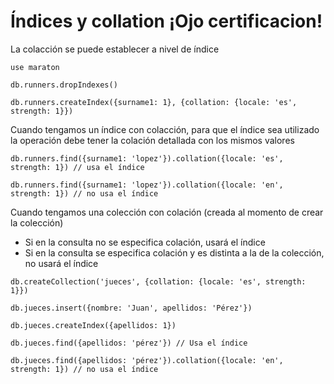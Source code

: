# Índices y collation ¡Ojo certificacion!

La colacción se puede establecer a nivel de índice

```
use maraton

db.runners.dropIndexes()

db.runners.createIndex({surname1: 1}, {collation: {locale: 'es', strength: 1}})

```

Cuando tengamos un índice con colacción, para que el índice sea utilizado la
operación debe tener la colación detallada con los mismos valores

```
db.runners.find({surname1: 'lopez'}).collation({locale: 'es', strength: 1}) // usa el índice

db.runners.find({surname1: 'lopez'}).collation({locale: 'en', strength: 1}) // no usa el índice

```

Cuando tengamos una colección con colación (creada al momento de crear la colección)
- Si en la consulta no se especifica colación, usará el índice
- Si en la consulta se especifica colación y es distinta a la de la colección, no usará el índice


```
db.createCollection('jueces', {collation: {locale: 'es', strength: 1}})

db.jueces.insert({nombre: 'Juan', apellidos: 'Pérez'})

db.jueces.createIndex({apellidos: 1})

db.jueces.find({apellidos: 'pérez'}) // Usa el índice

db.jueces.find({apellidos: 'pérez'}).collation({locale: 'en', strength: 1}) // no usa el índice

```